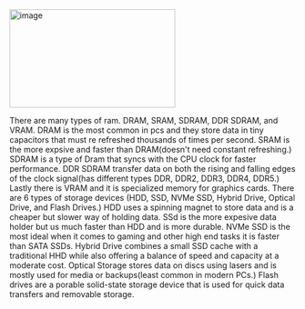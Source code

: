 <img width="291" height="173" alt="image" src="https://github.com/user-attachments/assets/50c89a84-2997-4de9-8654-40872dfefca6" />

There are many types of ram. DRAM, SRAM, SDRAM, DDR SDRAM, and VRAM. DRAM is the most common in pcs and they store data in tiny capacitors that must re refreshed thousands of times per second. SRAM is the more expsive and faster than DRAM(doesn't need constant refreshing.) SDRAM is a type of Dram that syncs with the CPU clock for faster performance. DDR SDRAM transfer data on both the rising and falling edges of the clock signal(has different types DDR, DDR2, DDR3, DDR4, DDR5.) Lastly there is VRAM and it is specialized memory for graphics cards.
There are 6 types of storage devices (HDD, SSD, NVMe SSD, Hybrid Drive, Optical Drive, and Flash Drives.) HDD uses a spinning magnet to store data and is a cheaper but slower way of holding data. SSd is the more expesive data holder but us much faster than HDD and is more durable. NVMe SSD is the most ideal when it comes to gaming and other high end tasks it is faster than SATA SSDs. Hybrid Drive combines a small SSD cache with a traditional HHD while also offering a balance of speed and capacity at a moderate cost. Optical Storage stores data on discs using lasers and is mostly used for media or backups(least common in modern PCs.) Flash drives are a porable solid-state storage device that is used for quick data transfers and removable storage.
